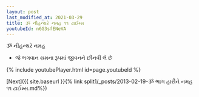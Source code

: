 ```yaml
---
layout: post
last_modified_at: 2021-03-29
title: ૐ નીહન્થરે નમહ ૧૧ ટાઈમ્સ
youtubeId: n6G3sfENeVA
---
```

 
 
 ૐ નીહન્થરે નમહ  
 
 -  જે ભગવાન યમના રૂપમાં જીવનને છીનવી લે છે 
 
  
 
  
 
 
 
 
 
 


{% include youtubePlayer.html id=page.youtubeId %}
 
[Next]({{ site.baseurl }}{% link  split1/_posts/2013-02-19-ૐ ભાગ હારીને નમહ ૧૧ ટાઈમ્સ.md%})
 
